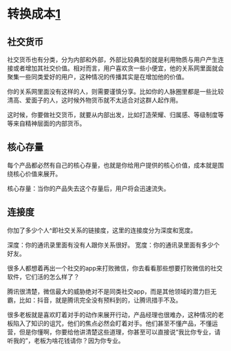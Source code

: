 # 转换成本[1]

## 社交货币

社交货币也有分类，分为内部和外部，外部比较典型的就是利用物质与用户产生连接或者增加其社交价值。相对而言，用户喜欢贪一些小便宜，他的关系网里面就会聚集一些同类爱好的用户，这种情况的传播其实是在增加他的价值。

你的关系网里面没有这样的人，则需要谨慎分享。比如你的人脉圈里都是一些比较清高、爱面子的人，这时候外物货币就不太适合对这群人起作用。

这时候，你要做社交货币，就要从内部出发，比如打造荣耀、归属感、等级制度等等来自精神层面的内部货币。


## 核心存量

每个产品都必然有自己的核心存量，也就是你给用户提供的核心价值，成本就是围绕核心价值来展开。

核心存量：当你的产品失去这个存量后，用户将会迅速流失。

## 连接度

你加了多少个人^即社交关系的链接度，这里的连接度分为深度和宽度。

深度：你的通讯录里面有没有人跟你关系很好。
宽度：你的通讯录里面有多少个好友。

很多人都想着再出一个社交的app来打败微信，你去看看那些想要打败微信的社交软件，它们活的怎么样了？

腾讯很清楚，微信最大的威胁绝对不是同类社交app，而是其他领域的潜力巨无霸，比如：抖音，就是腾讯完全没有预料到的，让腾讯措手不及。

很多老板就是喜欢盯着对手的动作来展开行动，产品经理也很难办，这种情况的老板陷入了知识的诅咒，他们的焦点必然会盯着对手。他们甚至不懂产品，不懂运营，但是你懂啊，你要给他讲清楚这些道理，你甚至可以直接说“我比你专业，请听我的”，老板为啥花钱请你？因为你专业。


[1]: http://www.woshipm.com/pmd/3431686.html
